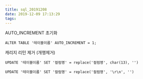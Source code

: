 ```yaml
---
title: sql_20191208
date: 2019-12-09 17:13:29
tags:
---
```


AUTO_INCREMENT 초기화
```
ALTER TABLE '테이블이름' AUTO_INCREMENT = 1;
```


캐리지 리턴 제거 (개행제거)
```
UPDATE '테이블이름' SET '컬럼명' = replace('컬럼명', char(13), '')

UPDATE '테이블이름' SET '컬럼명' = replace('컬럼명', '\r\n', '')
```
